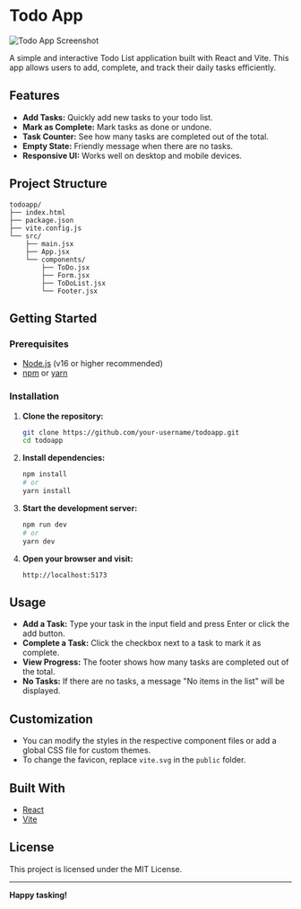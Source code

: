 # Todo App

![Todo App Screenshot](./screenshot.png)

A simple and interactive Todo List application built with React and Vite. This app allows users to add, complete, and track their daily tasks efficiently.

## Features

- **Add Tasks:** Quickly add new tasks to your todo list.
- **Mark as Complete:** Mark tasks as done or undone.
- **Task Counter:** See how many tasks are completed out of the total.
- **Empty State:** Friendly message when there are no tasks.
- **Responsive UI:** Works well on desktop and mobile devices.

## Project Structure

```
todoapp/
├── index.html
├── package.json
├── vite.config.js
└── src/
    ├── main.jsx
    ├── App.jsx
    └── components/
        ├── ToDo.jsx
        ├── Form.jsx
        ├── ToDoList.jsx
        └── Footer.jsx
```

## Getting Started

### Prerequisites

- [Node.js](https://nodejs.org/) (v16 or higher recommended)
- [npm](https://www.npmjs.com/) or [yarn](https://yarnpkg.com/)

### Installation

1. **Clone the repository:**
   ```sh
   git clone https://github.com/your-username/todoapp.git
   cd todoapp
   ```

2. **Install dependencies:**
   ```sh
   npm install
   # or
   yarn install
   ```

3. **Start the development server:**
   ```sh
   npm run dev
   # or
   yarn dev
   ```

4. **Open your browser and visit:**
   ```
   http://localhost:5173
   ```

## Usage

- **Add a Task:** Type your task in the input field and press Enter or click the add button.
- **Complete a Task:** Click the checkbox next to a task to mark it as complete.
- **View Progress:** The footer shows how many tasks are completed out of the total.
- **No Tasks:** If there are no tasks, a message "No items in the list" will be displayed.

## Customization

- You can modify the styles in the respective component files or add a global CSS file for custom themes.
- To change the favicon, replace `vite.svg` in the `public` folder.

## Built With

- [React](https://react.dev/)
- [Vite](https://vitejs.dev/)

## License

This project is licensed under the MIT License.

---

**Happy tasking!**
